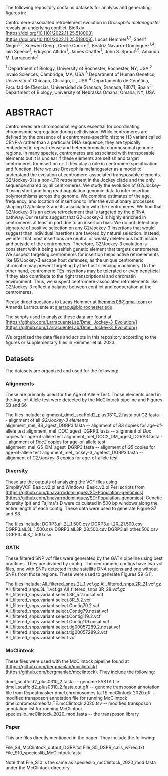 The following repository contains datasets for analysis and generating figures in:

Centromere-associated retroelement evolution in *Drosophila melanogaster* reveals an underlying conflict. BioRxiv [https://doi.org/10.1101/2022.11.25.518008](https://doi.org/10.1101/2022.11.25.518008).
Lucas Hemmer<sup>1,2</sup>, Sherif Negm<sup>1,3</sup>, Xuewen Geng<sup>1</sup>, Cecile Courret<sup>1</sup>, Beatriz Navarro-Domínguez<sup>1,4</sup>, Iain Speece<sup>1</sup>, Eddyson Altidor<sup>1</sup>, James Chaffer<sup>1</sup>, John S. Sproul<sup>1,5</sup>, Amanda M. Larracuente<sup>1</sup>

<sup>1</sup> Department of Biology, University of Rochester, Rochester, NY, USA
<sup>2</sup> Invaio Sciences, Cambridge, MA, USA
<sup>3</sup> Department of Human Genetics, University of Chicago, Chicago, IL, USA
<sup>4</sup> Departamento de Genética, Facultad de Ciencias, Universidad de Granada, Granada, 18071, Spain
<sup>5</sup> Department of Biology, University of Nebraska Omaha, Omaha, NY, USA


# **ABSTRACT**


Centromeres are chromosomal regions essential for coordinating chromosome segregation during cell division. While centromeres are defined by the presence of a centromere-specific histone H3 variant called CENP-A rather than a particular DNA sequence, they are typically embedded in repeat-dense and heterochromatic chromosomal genome regions. In many species, centromeres are associated with transposable elements but it is unclear if these elements are selfish and target centromeres for insertion or if they play a role in centromere specification and function. Here we use Drosophila melanogaster as a model to understand the evolution of centromere-associated transposable elements. G2/Jockey-3 is a non-LTR retroelement in the Jockey clade and the only sequence shared by all centromeres. We study the evolution of G2/Jockey-3 using short and long read population genomic data to infer insertion polymorphisms across the genome. We combine estimates of the age, frequency, and location of insertions to infer the evolutionary processes shaping G2/Jockey-3 and its association with the centromeres. We find that G2/Jockey-3 is an active retroelement that is targeted by the piRNA pathway. Our results suggest that G2-Jockey-3 is highly enriched in centromeres at least in part due to an insertion bias. We do not detect any signature of positive selection on any G2/Jockey-3 insertions that would suggest than individual insertions are favored by natural selection. Instead, we infer that most insertions are neutral or weakly deleterious both inside and outside of the centromeres. Therefore, G2/Jockey-3 evolution is consistent with it being a selfish genetic element that targets centromeres. We suspect targeting centromeres for insertion helps active retroelements like G2/Jockey-3 escape host defenses, as the unique centromeric chromatin may prevent targeting by the host silencing machinery. On the other hand, centromeric TEs insertions may be tolerated or even beneficial if they also contribute to the right transcriptional and chromatin environment. Thus, we suspect centromere-associated retroelements like G2/Jockey-3 reflect a balance between conflict and cooperation at the centromeres.


Please direct questions to Lucas Hemmer at lhemmer08@gmail.com or Amanda Larracuente at alarracu@bio.rochester.edu.

The scripts used to analyze these data are found at [https://github.com/LarracuenteLab/Dmel_Jockey-3_Evolution/](https://github.com/LarracuenteLab/Dmel_Jockey-3_Evolution/)

We organized the data files and scripts in this repository according to the figures or supplementary files in Hemmer et al. 2023. 


## Datasets

The datasets are organized and used for the following:

### Alignments

These are primarily used for the Age of Allele Test. Those elements used in the Age-of-Allele test were detected by the McClintock pipeline and Figures 6B and S6

The files include:
alignment_dmel_scaffold2_plus0310_2.fasta.out.G2.fasta -- alignment of all *G2/Jockey-3 elements*
alignment_mel_BS_agest_DGRP3.fasta -- alignment of *BS* copies for age-of-allele test
alignment_mel_DOC_agest_DGRP3.fasta -- alignment of *Do*c copies for age-of-allele test
alignment_mel_DOC2_DM_agest_DGRP3.fasta -- alignment of *Doc2* copies for age-of-allele test
alignment_mel_G5_DM_agest_DGRP3.fasta -- alignment of *G5* copies for age-of-allele test
alignment_mel_jockey-3_agetest_DGRP3.fasta -- alignment of *G2/Jockey-3* copies for age-of-allele test


### Diversity

These are the outputs of analyzing the VCF files using SimplifyVCF_Basic.v2.pl and Windows_Basic.v2.pl Perl scripts from [https://github.com/bnavarrodominguez/SD-Population-genomics](https://github.com/bnavarrodominguez/SD-Population-genomics). Genetic diversity (pi) and Tajima's D were calculated in 500 bp windows along the entire length of each contig. These data were used to generate Figure S7 and S8.

The files include:
DGRP3.all.2L_1.500.csv
DGRP3.all.2R_21.500.csv
DGRP3.all.3L_1.500.csv
DGRP3.all.3R_28.500.csv
DGRP3.all.other.500.csv
DGRP3.all.X_1.500.csv

### GATK

These filtered SNP vcf files were generated by the GATK pipeline using best practices. They are divided by contig. The centromeric contigs have two vcf files, one with SNPs detected in the satellite DNA regions and one without SNPs from those regions. These were used to generate Figures S9-S11.

The files include:
All_filtered_snps.2L_1.vcf.gz
All_filtered_snps.2R_21.vcf.gz
All_filtered_snps.3L_1.vcf.gz
All_filtered_snps.3R_28.vcf.gz
All_filtered_snps.variant.select.3R_5.2.nosat.vcf
All_filtered_snps.variant.select.3R_5.2.vcf
All_filtered_snps.variant.select.Contig79.2.vcf
All_filtered_snps.variant.select.Contig79.nosat.vcf
All_filtered_snps.variant.select.Contig119.2.vcf
All_filtered_snps.variant.select.Contig119.nosat.vcf
All_filtered_snps.variant.select.tig00057289.2.nosat.vcf
All_filtered_snps.variant.select.tig00057289.2.vcf
All_filtered_snps.variant.select.vcf


### McClintock

These files were used with the McClintock pipeline found at [https://github.com/bergmanlab/mcclintock](https://github.com/bergmanlab/mcclintock). They include the following:

dmel_scaffold2_plus0310_2.fasta -- genome FASTA file
dmel_scaffold2_plus0310_2.fasta.out.gff -- genome transposon annotation file from Repeatmasker
dmel.chromosomes.fa.TE.mcClintock.2020.gff -- modified transposon annotation file for running McClintock
dmel.chromosomes.fa.TE.mcClintock.2020.tsv -- modified transposon annotation list for running McClintock
specieslib_mcClintock_2020_mod.fasta -- the transposon library


### Paper

This are files directly mentioned in the paper. They include the following:

File_S4_McClintock_output_DGRP.txt
File_S5_DSPR_calls_wFreq.txt
File_S10_specieslib_McClintock.fasta

Note that File_S10 is the same as specieslib_mcClintock_2020_mod.fasta under the McClintock directory.

